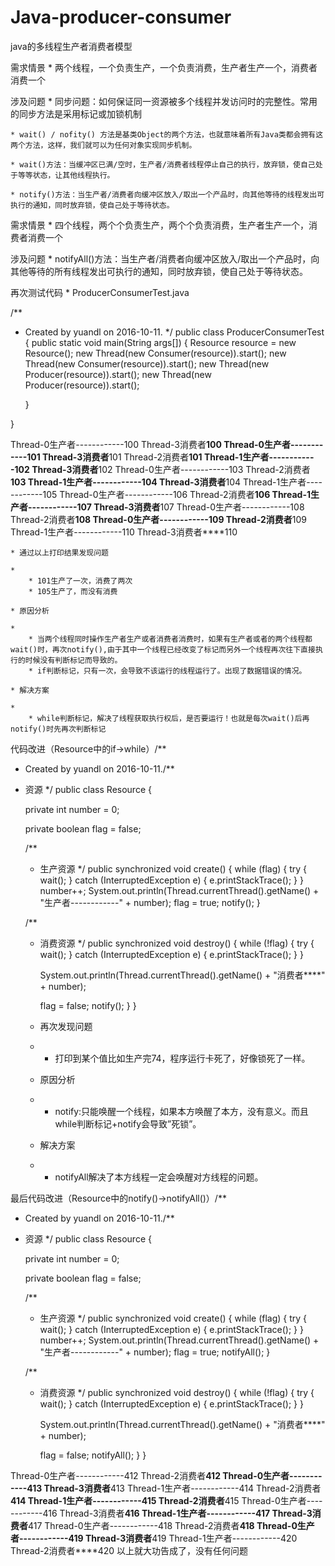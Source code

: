 # Java-producer-consumer


java的多线程生产者消费者模型

需求情景
	* 两个线程，一个负责生产，一个负责消费，生产者生产一个，消费者消费一个

涉及问题
	* 同步问题：如何保证同一资源被多个线程并发访问时的完整性。常用的同步方法是采用标记或加锁机制

	* wait() / nofity() 方法是基类Object的两个方法，也就意味着所有Java类都会拥有这两个方法，这样，我们就可以为任何对象实现同步机制。

	* wait()方法：当缓冲区已满/空时，生产者/消费者线程停止自己的执行，放弃锁，使自己处于等等状态，让其他线程执行。

	* notify()方法：当生产者/消费者向缓冲区放入/取出一个产品时，向其他等待的线程发出可执行的通知，同时放弃锁，使自己处于等待状态。




需求情景
	* 四个线程，两个个负责生产，两个个负责消费，生产者生产一个，消费者消费一个

涉及问题
	* notifyAll()方法：当生产者/消费者向缓冲区放入/取出一个产品时，向其他等待的所有线程发出可执行的通知，同时放弃锁，使自己处于等待状态。

再次测试代码
	* ProducerConsumerTest.java

/**
 * Created by yuandl on 2016-10-11.
 */
public class ProducerConsumerTest {
    public static void main(String args[]) {
        Resource resource = new Resource();
        new Thread(new Consumer(resource)).start();
        new Thread(new Consumer(resource)).start();
        new Thread(new Producer(resource)).start();
        new Thread(new Producer(resource)).start();

    }

}


Thread-0生产者------------100
Thread-3消费者****100
Thread-0生产者------------101
Thread-3消费者****101
Thread-2消费者****101
Thread-1生产者------------102
Thread-3消费者****102
Thread-0生产者------------103
Thread-2消费者****103
Thread-1生产者------------104
Thread-3消费者****104
Thread-1生产者------------105
Thread-0生产者------------106
Thread-2消费者****106
Thread-1生产者------------107
Thread-3消费者****107
Thread-0生产者------------108
Thread-2消费者****108
Thread-0生产者------------109
Thread-2消费者****109
Thread-1生产者------------110
Thread-3消费者****110

	* 通过以上打印结果发现问题

	* 
		* 101生产了一次，消费了两次
		* 105生产了，而没有消费

	* 原因分析

	* 
		* 当两个线程同时操作生产者生产或者消费者消费时，如果有生产者或者的两个线程都wait()时，再次notify(),由于其中一个线程已经改变了标记而另外一个线程再次往下直接执行的时候没有判断标记而导致的。
		* if判断标记，只有一次，会导致不该运行的线程运行了。出现了数据错误的情况。

	* 解决方案

	* 
		* while判断标记，解决了线程获取执行权后，是否要运行！也就是每次wait()后再notify()时先再次判断标记


代码改进（Resource中的if->while）/**
 * Created by yuandl on 2016-10-11./**
 * 资源
 */
public class Resource {
    
    private int number = 0;
    
    private boolean flag = false;

    /**
     * 生产资源
     */
    public synchronized void create() {
        while (flag) {
            try {
                wait();
            } catch (InterruptedException e) {
                e.printStackTrace();
            }
        }
        number++;
        System.out.println(Thread.currentThread().getName() + "生产者------------" + number);
        flag = true;
        notify();
    }

    /**
     * 消费资源
     */
    public synchronized void destroy() {
        while (!flag) {
            try {
                wait();
            } catch (InterruptedException e) {
                e.printStackTrace();
            }
        }

        System.out.println(Thread.currentThread().getName() + "消费者****" + number);

        flag = false;
        notify();
    }
}



	* 再次发现问题 

	* 
		* 打印到某个值比如生产完74，程序运行卡死了，好像锁死了一样。

	* 原因分析

	* 
		* notify:只能唤醒一个线程，如果本方唤醒了本方，没有意义。而且while判断标记+notify会导致”死锁”。

	* 解决方案

	* 
		* notifyAll解决了本方线程一定会唤醒对方线程的问题。


最后代码改进（Resource中的notify()->notifyAll()）/**
 * Created by yuandl on 2016-10-11./**
 * 资源
 */
public class Resource {
    
    private int number = 0;
    
    private boolean flag = false;

    /**
     * 生产资源
     */
    public synchronized void create() {
        while (flag) {
            try {
                wait();
            } catch (InterruptedException e) {
                e.printStackTrace();
            }
        }
        number++;
        System.out.println(Thread.currentThread().getName() + "生产者------------" + number);
        flag = true;
        notifyAll();
    }

    /**
     * 消费资源
     */
    public synchronized void destroy() {
        while (!flag) {
            try {
                wait();
            } catch (InterruptedException e) {
                e.printStackTrace();
            }
        }

        System.out.println(Thread.currentThread().getName() + "消费者****" + number);

        flag = false;
        notifyAll();
    }
}

Thread-0生产者------------412
Thread-2消费者****412
Thread-0生产者------------413
Thread-3消费者****413
Thread-1生产者------------414
Thread-2消费者****414
Thread-1生产者------------415
Thread-2消费者****415
Thread-0生产者------------416
Thread-3消费者****416
Thread-1生产者------------417
Thread-3消费者****417
Thread-0生产者------------418
Thread-2消费者****418
Thread-0生产者------------419
Thread-3消费者****419
Thread-1生产者------------420
Thread-2消费者****420
以上就大功告成了，没有任何问题



